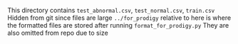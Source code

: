 This directory contains `test_abnormal.csv`, `test_normal.csv`, `train.csv`
Hidden from git since files are large
`../for_prodigy` relative to here is where the formatted files are stored after running `format_for_prodigy.py`
They are also omitted from repo due to size